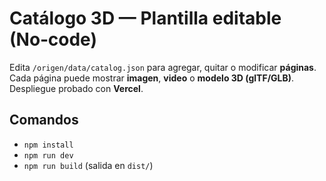 # Catálogo 3D — Plantilla editable (No‑code)

Edita `/origen/data/catalog.json` para agregar, quitar o modificar **páginas**.
Cada página puede mostrar **imagen**, **video** o **modelo 3D (glTF/GLB)**.
Despliegue probado con **Vercel**.

## Comandos
- `npm install`
- `npm run dev`
- `npm run build` (salida en `dist/`)
